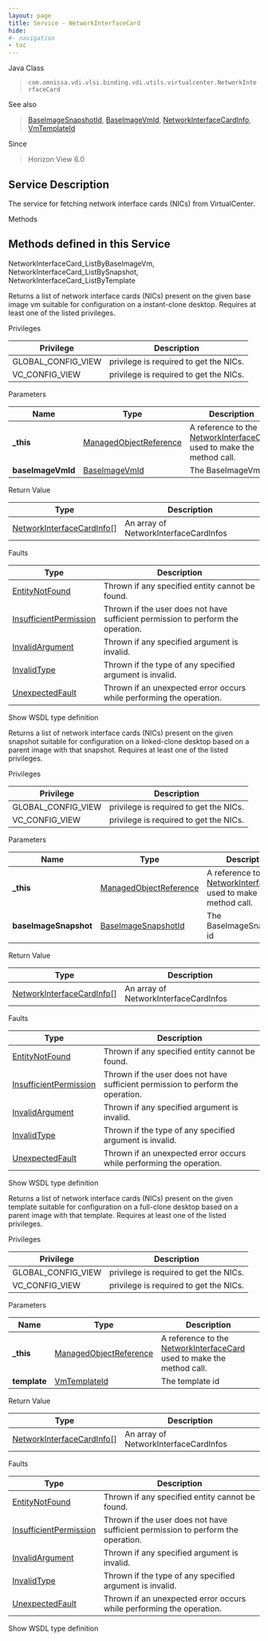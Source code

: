 ```yaml
---
layout: page
title: Service - NetworkInterfaceCard
hide:
#- navigation
- toc
---
```








Java Class
> `com.omnissa.vdi.vlsi.binding.vdi.utils.virtualcenter.NetworkInterfaceCard`

See also
> [BaseImageSnapshotId](vdi.entity.BaseImageSnapshotId.md), [BaseImageVmId](vdi.entity.BaseImageVmId.md), [NetworkInterfaceCardInfo](vdi.utils.virtualcenter.NetworkInterfaceCard.NetworkInterfaceCardInfo.md), [VmTemplateId](vdi.entity.VmTemplateId.md)

Since
> Horizon View 6.0





## Service Description

The service for fetching network interface cards (NICs) from VirtualCenter.

Methods

Methods defined in this Service
---
NetworkInterfaceCard_ListByBaseImageVm, NetworkInterfaceCard_ListBySnapshot, NetworkInterfaceCard_ListByTemplate




Returns a list of network interface cards (NICs) present on the given base image vm suitable for configuration on a instant-clone desktop. Requires at least one of the listed privileges.

Privileges

Privilege |  Description
---|---
GLOBAL_CONFIG_VIEW|  privilege is required to get the NICs.
VC_CONFIG_VIEW|  privilege is required to get the NICs.



Parameters

Name| Type| Description
---|---|---
**_this**| [ManagedObjectReference](vmodl.ManagedObjectReference.md)|  A reference to the [NetworkInterfaceCard](vdi.utils.virtualcenter.NetworkInterfaceCard.md) used to make the method call.
**baseImageVmId**| [BaseImageVmId](vdi.entity.BaseImageVmId.md)|  The BaseImageVm id




Return Value

Type |  Description
---|---
[NetworkInterfaceCardInfo[]](vdi.utils.virtualcenter.NetworkInterfaceCard.NetworkInterfaceCardInfo.md)| An array of NetworkInterfaceCardInfos



Faults

Type |  Description
---|---
[EntityNotFound](vdi.fault.EntityNotFound.md)| Thrown if any specified entity cannot be found.
[InsufficientPermission](vdi.fault.InsufficientPermission.md)| Thrown if the user does not have sufficient permission to perform the operation.
[InvalidArgument](vdi.fault.InvalidArgument.md)| Thrown if any specified argument is invalid.
[InvalidType](vdi.fault.InvalidType.md)| Thrown if the type of any specified argument is invalid.
[UnexpectedFault](vdi.fault.UnexpectedFault.md)| Thrown if an unexpected error occurs while performing the operation.

Show WSDL type definition







Returns a list of network interface cards (NICs) present on the given snapshot suitable for configuration on a linked-clone desktop based on a parent image with that snapshot. Requires at least one of the listed privileges.

Privileges

Privilege |  Description
---|---
GLOBAL_CONFIG_VIEW|  privilege is required to get the NICs.
VC_CONFIG_VIEW|  privilege is required to get the NICs.



Parameters

Name| Type| Description
---|---|---
**_this**| [ManagedObjectReference](vmodl.ManagedObjectReference.md)|  A reference to the [NetworkInterfaceCard](vdi.utils.virtualcenter.NetworkInterfaceCard.md) used to make the method call.
**baseImageSnapshot**| [BaseImageSnapshotId](vdi.entity.BaseImageSnapshotId.md)|  The BaseImageSnapshot id




Return Value

Type |  Description
---|---
[NetworkInterfaceCardInfo[]](vdi.utils.virtualcenter.NetworkInterfaceCard.NetworkInterfaceCardInfo.md)| An array of NetworkInterfaceCardInfos



Faults

Type |  Description
---|---
[EntityNotFound](vdi.fault.EntityNotFound.md)| Thrown if any specified entity cannot be found.
[InsufficientPermission](vdi.fault.InsufficientPermission.md)| Thrown if the user does not have sufficient permission to perform the operation.
[InvalidArgument](vdi.fault.InvalidArgument.md)| Thrown if any specified argument is invalid.
[InvalidType](vdi.fault.InvalidType.md)| Thrown if the type of any specified argument is invalid.
[UnexpectedFault](vdi.fault.UnexpectedFault.md)| Thrown if an unexpected error occurs while performing the operation.

Show WSDL type definition







Returns a list of network interface cards (NICs) present on the given template suitable for configuration on a full-clone desktop based on a parent image with that template. Requires at least one of the listed privileges.

Privileges

Privilege |  Description
---|---
GLOBAL_CONFIG_VIEW|  privilege is required to get the NICs.
VC_CONFIG_VIEW|  privilege is required to get the NICs.



Parameters

Name| Type| Description
---|---|---
**_this**| [ManagedObjectReference](vmodl.ManagedObjectReference.md)|  A reference to the [NetworkInterfaceCard](vdi.utils.virtualcenter.NetworkInterfaceCard.md) used to make the method call.
**template**| [VmTemplateId](vdi.entity.VmTemplateId.md)|  The template id




Return Value

Type |  Description
---|---
[NetworkInterfaceCardInfo[]](vdi.utils.virtualcenter.NetworkInterfaceCard.NetworkInterfaceCardInfo.md)| An array of NetworkInterfaceCardInfos



Faults

Type |  Description
---|---
[EntityNotFound](vdi.fault.EntityNotFound.md)| Thrown if any specified entity cannot be found.
[InsufficientPermission](vdi.fault.InsufficientPermission.md)| Thrown if the user does not have sufficient permission to perform the operation.
[InvalidArgument](vdi.fault.InvalidArgument.md)| Thrown if any specified argument is invalid.
[InvalidType](vdi.fault.InvalidType.md)| Thrown if the type of any specified argument is invalid.
[UnexpectedFault](vdi.fault.UnexpectedFault.md)| Thrown if an unexpected error occurs while performing the operation.

Show WSDL type definition












 
